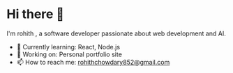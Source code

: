 # Hi there 👋
I'm rohith , a software developer passionate about web development and AI.  

- 🌱 Currently learning: React, Node.js  
- 🔭 Working on: Personal portfolio site  
- 📫 How to reach me: rohithchowdary852@gmail.com  
